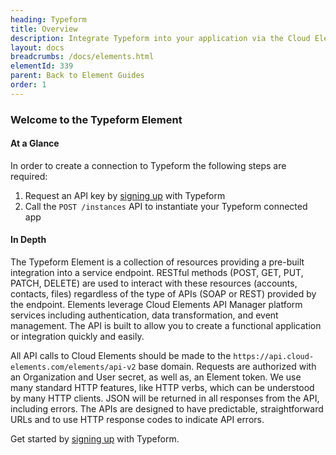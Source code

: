 ```yaml
---
heading: Typeform
title: Overview
description: Integrate Typeform into your application via the Cloud Elements APIs.
layout: docs
breadcrumbs: /docs/elements.html
elementId: 339
parent: Back to Element Guides
order: 1
---
```


### Welcome to the Typeform Element


#### At a Glance

In order to create a connection to Typeform the following steps are required:

1. Request an API key by [signing up](typeform-endpoint-setup.html) with Typeform
2. Call the `POST /instances` API to instantiate your Typeform connected app

#### In Depth

The Typeform Element is a collection of resources providing a pre-built integration into a service endpoint. RESTful methods (POST, GET, PUT, PATCH, DELETE) are used to interact with these resources (accounts, contacts, files) regardless of the type of APIs (SOAP or REST) provided by the endpoint. Elements leverage Cloud Elements API Manager platform services including authentication, data transformation, and event management.  The API is built to allow you to create a functional application or integration quickly and easily.

All API calls to Cloud Elements should be made to the `https://api.cloud-elements.com/elements/api-v2` base domain. Requests are authorized with an Organization and User secret, as well as, an Element token.  We use many standard HTTP features, like HTTP verbs, which can be understood by many HTTP clients. JSON will be returned in all responses from the API, including errors. The APIs are designed to have predictable, straightforward URLs and to use HTTP response codes to indicate API errors.

Get started by [signing up](typeform-endpoint-setup.html) with Typeform.
